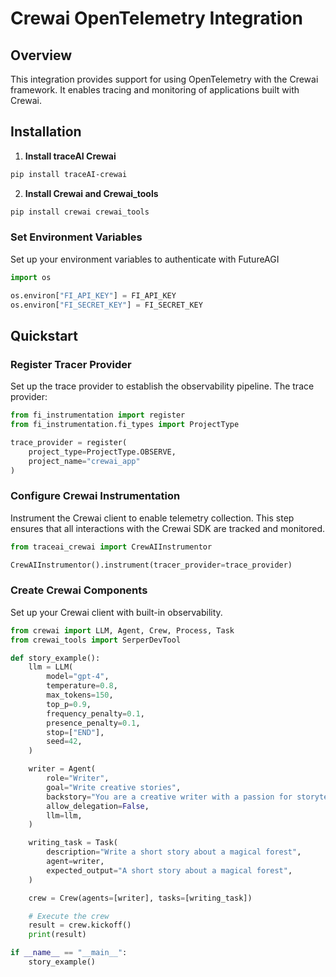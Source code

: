 # Crewai OpenTelemetry Integration

## Overview
This integration provides support for using OpenTelemetry with the Crewai framework. It enables tracing and monitoring of applications built with Crewai.

## Installation

1. **Install traceAI Crewai**

```bash
pip install traceAI-crewai
```

2. **Install Crewai and Crewai_tools**

```bash
pip install crewai crewai_tools
```


### Set Environment Variables
Set up your environment variables to authenticate with FutureAGI

```python
import os

os.environ["FI_API_KEY"] = FI_API_KEY
os.environ["FI_SECRET_KEY"] = FI_SECRET_KEY
```

## Quickstart

### Register Tracer Provider
Set up the trace provider to establish the observability pipeline. The trace provider:

```python
from fi_instrumentation import register
from fi_instrumentation.fi_types import ProjectType

trace_provider = register(
    project_type=ProjectType.OBSERVE,
    project_name="crewai_app"
)
```

### Configure Crewai Instrumentation
Instrument the Crewai client to enable telemetry collection. This step ensures that all interactions with the Crewai SDK are tracked and monitored.

```python
from traceai_crewai import CrewAIInstrumentor

CrewAIInstrumentor().instrument(tracer_provider=trace_provider)
```

### Create Crewai Components
Set up your Crewai client with built-in observability.

```python
from crewai import LLM, Agent, Crew, Process, Task
from crewai_tools import SerperDevTool

def story_example():
    llm = LLM(
        model="gpt-4",
        temperature=0.8,
        max_tokens=150,
        top_p=0.9,
        frequency_penalty=0.1,
        presence_penalty=0.1,
        stop=["END"],
        seed=42,
    )

    writer = Agent(
        role="Writer",
        goal="Write creative stories",
        backstory="You are a creative writer with a passion for storytelling",
        allow_delegation=False,
        llm=llm,
    )

    writing_task = Task(
        description="Write a short story about a magical forest",
        agent=writer,
        expected_output="A short story about a magical forest",
    )

    crew = Crew(agents=[writer], tasks=[writing_task])

    # Execute the crew
    result = crew.kickoff()
    print(result)

if __name__ == "__main__":
    story_example()
```

